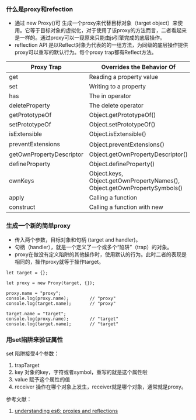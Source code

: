 ### 什么是proxy和refection
- 通过 new Proxy()可 生成一个proxy来代替目标对象（target object）来使用。它等于目标对象的虚拟化，对于使用了该proxy的方法而言，二者看起来是一样的。通过proxy可以一窥原来只能由js引擎完成的底层操作。
- reflection API 是以Reflect对象为代表的的一组方法，为同级的底层操作提供proxy可以重写的默认行为。每个proxy trap都有Reflect方法。

Proxy Trap | Overrides the Behavior Of | Default Behavior | 
|--------------------------|---------------------------|------------------|
|get | Reading a property value | Reflect.get() |
|set | Writing to a property | Reflect.set() |
|has | The in operator | Reflect.has() |
|deleteProperty | The delete operator | Reflect.deleteProperty() |
|getPrototypeOf | Object.getPrototypeOf() | Reflect.getPrototypeOf() |
|setPrototypeOf | Object.setPrototypeOf() | Reflect.setPrototypeOf() |
|isExtensible | Object.isExtensible() | Reflect.isExtensible() |
|preventExtensions | Object.preventExtensions(）|Reflect.preventExtensions() |
|getOwnPropertyDescriptor| Object.getOwnPropertyDescriptor() | Reflect.getOwnPropertyDescriptor() |
|defineProperty | Object.defineProperty() | Reflect.defineProperty | 
|ownKeys | Object.keys, Object.getOwnPropertyNames(), Object.getOwnPropertySymbols() | Reflect.ownKey() |
|apply | Calling a function | Reflect.apply() |
|construct | Calling a function with new | Reflect.construct() |

### 生成一个新的简单proxy

- 传入两个参数，目标对象和句柄 (target and handler)。
- 句柄（handler），就是一个定义了一个或多个“陷阱”（trap）的对象。
- proxy在做没有定义陷阱的其他操作时，使用默认的行为。此时二者的表现是相同的，操作proxy就等于操作target。

```
let target = {};

let proxy = new Proxy(target, {});

proxy.name = "proxy";
console.log(proxy.name);        // "proxy"
console.log(target.name);       // "proxy"

target.name = "target";
console.log(proxy.name);        // "target"
console.log(target.name);       // "target"
```
### 用set陷阱来验证属性

set 陷阱接受4个参数：
1. trapTarget
2. key 对象的key，字符或者symbol，重写的就是这个属性啦
3. value 赋予这个属性的值
4. receiver 操作在哪个对象上发生，receiver就是哪个对象，通常就是proxy。

参考文献：
1. [understanding es6: proxies and reflections](https://github.com/nzakas/understandinges6/blob/master/manuscript/12-Proxies-and-Reflection.md)